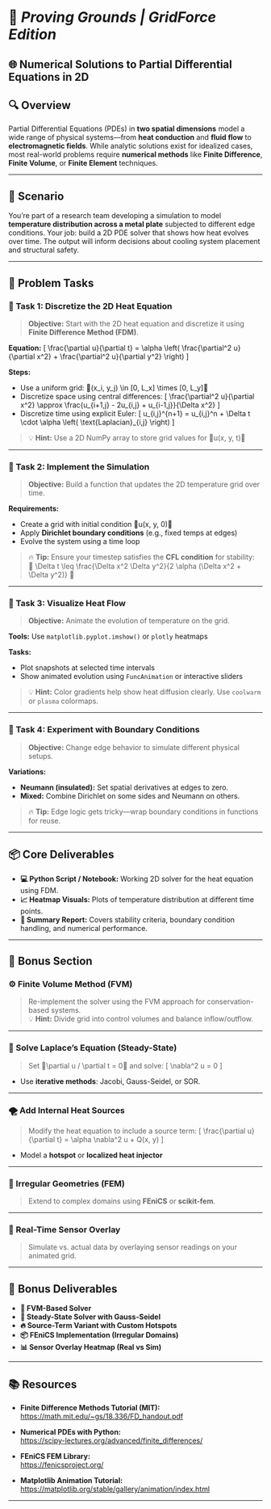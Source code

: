 # 🧮 *Proving Grounds | GridForce Edition*  
## 🌐 Numerical Solutions to Partial Differential Equations in 2D

## 🔍 Overview
Partial Differential Equations (PDEs) in **two spatial dimensions** model a wide range of physical systems—from **heat conduction** and **fluid flow** to **electromagnetic fields**. While analytic solutions exist for idealized cases, most real-world problems require **numerical methods** like **Finite Difference**, **Finite Volume**, or **Finite Element** techniques.

---

## 🚀 Scenario
You’re part of a research team developing a simulation to model **temperature distribution across a metal plate** subjected to different edge conditions. Your job: build a 2D PDE solver that shows how heat evolves over time. The output will inform decisions about cooling system placement and structural safety.

---

## 📝 Problem Tasks

### 🔢 Task 1: Discretize the 2D Heat Equation

> **Objective:** Start with the 2D heat equation and discretize it using **Finite Difference Method (FDM)**.

**Equation:**
\[
\frac{\partial u}{\partial t} = \alpha \left( \frac{\partial^2 u}{\partial x^2} + \frac{\partial^2 u}{\partial y^2} \right)
\]

**Steps:**
- Use a uniform grid: (x_i, y_j) \in [0, L_x] \times [0, L_y]
- Discretize space using central differences:
\[
  \frac{\partial^2 u}{\partial x^2} \approx \frac{u_{i+1,j} - 2u_{i,j} + u_{i-1,j}}{\Delta x^2}
\]
- Discretize time using explicit Euler:
\[
  u_{i,j}^{n+1} = u_{i,j}^n + \Delta t \cdot \alpha \left( \text{Laplacian}_{i,j} \right)
\]

> 💡 **Hint:** Use a 2D NumPy array to store grid values for u(x, y, t)

---

### 🧮 Task 2: Implement the Simulation

> **Objective:** Build a function that updates the 2D temperature grid over time.

**Requirements:**
- Create a grid with initial condition u(x, y, 0)
- Apply **Dirichlet boundary conditions** (e.g., fixed temps at edges)
- Evolve the system using a time loop

> 🔥 **Tip:** Ensure your timestep satisfies the **CFL condition** for stability:  
> 
> \Delta t \leq \frac{\Delta x^2 \Delta y^2}{2 \alpha (\Delta x^2 + \Delta y^2)}
>

---

### 🧊 Task 3: Visualize Heat Flow

> **Objective:** Animate the evolution of temperature on the grid.

**Tools:** Use `matplotlib.pyplot.imshow()` or `plotly` heatmaps

**Tasks:**
- Plot snapshots at selected time intervals
- Show animated evolution using `FuncAnimation` or interactive sliders

> 💡 **Hint:** Color gradients help show heat diffusion clearly. Use `coolwarm` or `plasma` colormaps.

---

### 🧩 Task 4: Experiment with Boundary Conditions

> **Objective:** Change edge behavior to simulate different physical setups.

**Variations:**
- **Neumann (insulated):** Set spatial derivatives at edges to zero.
- **Mixed:** Combine Dirichlet on some sides and Neumann on others.

> 🔥 **Tip:** Edge logic gets tricky—wrap boundary conditions in functions for reuse.

---

## 📦 Core Deliverables

- **💻 Python Script / Notebook:** Working 2D solver for the heat equation using FDM.
- **📈 Heatmap Visuals:** Plots of temperature distribution at different time points.
- **📝 Summary Report:** Covers stability criteria, boundary condition handling, and numerical performance.

---

## 🏅 Bonus Section

### ⚙️ Finite Volume Method (FVM)
> Re-implement the solver using the FVM approach for conservation-based systems.  
> 💡 **Hint:** Divide grid into control volumes and balance inflow/outflow.

---

### 🧠 Solve Laplace’s Equation (Steady-State)
> Set \partial u / \partial t = 0 and solve:
\[
\nabla^2 u = 0
\]
- Use **iterative methods**: Jacobi, Gauss-Seidel, or SOR.

---

### 🌪️ Add Internal Heat Sources
> Modify the heat equation to include a source term:
\[
\frac{\partial u}{\partial t} = \alpha \nabla^2 u + Q(x, y)
\]
- Model a **hotspot** or **localized heat injector**

---

### 📐 Irregular Geometries (FEM)
> Extend to complex domains using **FEniCS** or **scikit-fem**.

---

### 🧪 Real-Time Sensor Overlay
> Simulate vs. actual data by overlaying sensor readings on your animated grid.

---

## 🏅 Bonus Deliverables

- **🔄 FVM-Based Solver**
- **🧘 Steady-State Solver with Gauss-Seidel**
- **🔥 Source-Term Variant with Custom Hotspots**
- **📦 FEniCS Implementation (Irregular Domains)**
- **📊 Sensor Overlay Heatmap (Real vs Sim)**

---

## 📚 Resources

- **Finite Difference Methods Tutorial (MIT):**  
  https://math.mit.edu/~gs/18.336/FD_handout.pdf

- **Numerical PDEs with Python:**  
  https://scipy-lectures.org/advanced/finite_differences/

- **FEniCS FEM Library:**  
  https://fenicsproject.org/

- **Matplotlib Animation Tutorial:**  
  https://matplotlib.org/stable/gallery/animation/index.html

---
